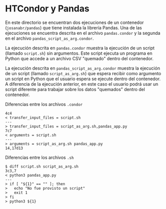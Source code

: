 # HTCondor y Pandas

En este directorio se encuentran dos ejecuciones de un contenedor (`josanabr/pandas`) que tiene instalada la librería Pandas. 
Una de las ejecuciones se encuentra descrita en el archivo `pandas.condor` y la segunda en el archivo `pandas_script_as_arg.condor`.

La ejecución descrita en `pandas.condor` muestra la ejecución de un script (llamado `script.sh`) sin argumentos.
Este script ejecuta un programa en Python que accede a un archivo CSV "quemado" dentro del contenedor. 

La ejecución descrita en `pandas_script_as_arg.condor` muestra la ejecución de un script (llamado `script_as_arg.sh`) que espera recibir como argumento un script en Python que el usuario espera se ejecute dentro del contenedor. 
A diferencia de la ejecución anterior, en este caso el usuario podrá usar un script diferente para trabajar sobre los datos "quemados" dentro del contenedor.

Diferencias entre los archivos `.condor`

```
4c4
< transfer_input_files = script.sh
---
> transfer_input_files = script_as_arg.sh,pandas_app.py
7c7
< arguments = script.sh
---
> arguments = script_as_arg.sh pandas_app.py
14,17d13
```

Diferencias entre los archivos `.sh`

```
$ diff script.sh script_as_arg.sh 
3c3,7
< python3 pandas_app.py
---
> if [ "${1}" == "" ]; then
> 	echo "No fue provisto un script"
> 	exit 1
> fi
> python3 ${1}
```
